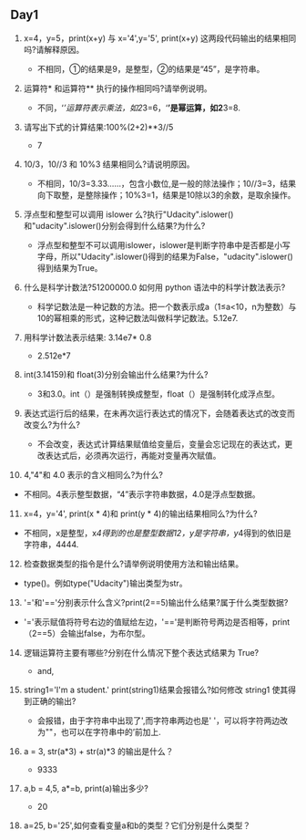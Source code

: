 ## Day1

1. x=4，y=5，print(x+y) 与  x='4',y='5', print(x+y) 这两段代码输出的结果相同吗?请解释原因。
   * 不相同，①的结果是9，是整型，②的结果是“45”，是字符串。

2. 运算符* 和运算符** 执行的操作相同吗?请举例说明。
   * 不同，‘*’运算符表示乘法，如2*3=6，‘**’是幂运算，如2**3=8.

3. 请写出下式的计算结果:100%(2+2)**3//5
   * 7

4. 10/3，10//3 和 10%3 结果相同么?请说明原因。
   * 不相同，10/3=3.33……，包含小数位,是一般的除法操作；10//3=3，结果向下取整，是整除操作；10%3=1，结果是10除以3的余数，是取余操作。

5. 浮点型和整型可以调用 islower 么?执行"Udacity".islower()和"udacity".islower()分别会得到什么结果?为什么?
   * 浮点型和整型不可以调用islower，islower是判断字符串中是否都是小写字母，所以"Udacity".islower()得到的结果为False，"udacity".islower()得到结果为True。

6. 什么是科学计数法?51200000.0 如何用 python 语法中的科学计数法表示?
   * 科学记数法是一种记数的方法。把一个数表示成a（1≤a<10，n为整数）与10的幂相乘的形式，这种记数法叫做科学记数法。5.12e7.

7. 用科学计数法表示结果: 3.14e7* 0.8
   * 2.512e*7

8. int(3.14159)和 float(3)分别会输出什么结果?为什么?
   * 3和3.0。int（）是强制转换成整型，float（）是强制转化成浮点型。

9. 表达式运行后的结果，在未再次运行表达式的情况下，会随着表达式的改变而改变么?为什么?
   * 不会改变，表达式计算结果赋值给变量后，变量会忘记现在的表达式，更改表达式后，必须再次运行，再能对变量再次赋值。

10. 4,"4"和 4.0 表示的含义相同么?为什么?
   * 不相同。4表示整型数据，“4”表示字符串数据，4.0是浮点型数据。

11. x=4，y='4', print(x * 4)和 print(y * 4)的输出结果相同么?为什么? 
   * 不相同，x是整型，x*4得到的也是整型数据12，y是字符串，y*4得到的依旧是字符串，4444.

12. 检查数据类型的指令是什么?请举例说明使用方法和输出结果。
   * type()。例如type("Udacity")输出类型为str。

13. '='和'=='分别表示什么含义?print(2==5)输出什么结果?属于什么类型数据?
   * '='表示赋值将符号右边的值赋给左边，'=='是判断符号两边是否相等，print（2==5）会输出false，为布尔型。

14. 逻辑运算符主要有哪些?分别在什么情况下整个表达式结果为 True?
    * and,

15. string1='I'm a student.' print(string1)结果会报错么?如何修改 string1 使其得到正确的输出?
    * 会报错，由于字符串中出现了',而字符串两边也是' '，可以将字符两边改为""，也可以在字符串中的’前加上\.

16. a = 3, str(a*3) + str(a)*3 的输出是什么？
    * 9333

17. a,b = 4,5, a*=b, print(a)输出多少?
    * 20

18. a=25, b='25',如何查看变量a和b的类型？它们分别是什么类型？
